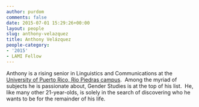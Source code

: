 ```yaml
---
author: purdom
comments: false
date: 2015-07-01 15:29:26+00:00
layout: people
slug: anthony-velazquez
title: Anthony Velázquez
people-category:
- '2015'
- LAMI Fellow
---
```


Anthony is a rising senior in Linguistics and Communications at the [University of Puerto Rico, Rio Piedras campus](http://www.uprrp.edu).  Among the myriad of subjects he is passionate about, Gender Studies is at the top of his list.  He, like many other 21-year-olds, is solely in the search of discovering who he wants to be for the remainder of his life.

